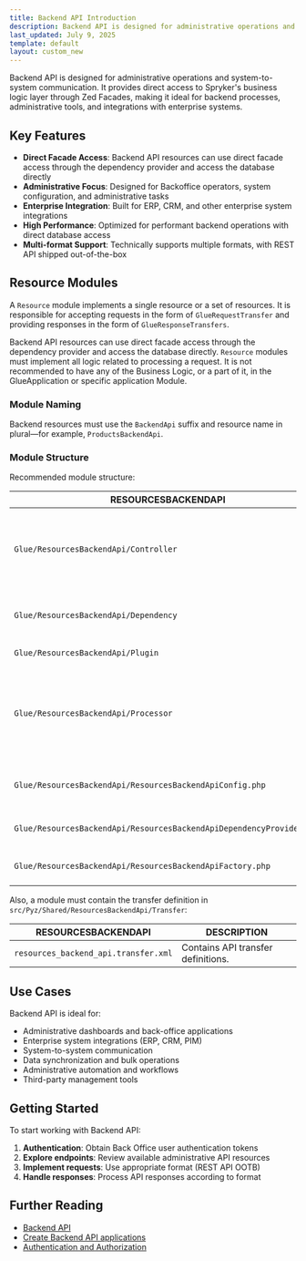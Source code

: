```yaml
---
title: Backend API Introduction
description: Backend API is designed for administrative operations and system-to-system communication with direct access to Zed Facades.
last_updated: July 9, 2025
template: default
layout: custom_new
---
```


Backend API is designed for administrative operations and system-to-system communication. It provides direct access to Spryker's business logic layer through Zed Facades, making it ideal for backend processes, administrative tools, and integrations with enterprise systems.

## Key Features

- **Direct Facade Access**: Backend API resources can use direct facade access through the dependency provider and access the database directly
- **Administrative Focus**: Designed for Backoffice operators, system configuration, and administrative tasks
- **Enterprise Integration**: Built for ERP, CRM, and other enterprise system integrations
- **High Performance**: Optimized for performant backend operations with direct database access
- **Multi-format Support**: Technically supports multiple formats, with REST API shipped out-of-the-box

## Resource Modules

A `Resource` module implements a single resource or a set of resources. It is responsible for accepting requests in the form of `GlueRequestTransfer` and providing responses in the form of `GlueResponseTransfers`.

Backend API resources can use direct facade access through the dependency provider and access the database directly. `Resource` modules must implement all logic related to processing a request. It is not recommended to have any of the Business Logic, or a part of it, in the GlueApplication or specific application Module.

### Module Naming

Backend resources must use the `BackendApi` suffix and resource name in plural—for example, `ProductsBackendApi`.

### Module Structure

Recommended module structure:

| RESOURCESBACKENDAPI                                               | DESCRIPTION                                                                                          |
|-------------------------------------------------------------------|------------------------------------------------------------------------------------------------------|
| `Glue/ResourcesBackendApi/Controller`                            | Folder for resource controllers. Controllers are used to handle API requests and responses.          |
| `Glue/ResourcesBackendApi/Dependency`                            | Bridges to clients/facades from other modules.                                                       |
| `Glue/ResourcesBackendApi/Plugin`                                | Resource plugins.                                                                                    |
| `Glue/ResourcesBackendApi/Processor`                             | Folder where all resource processing logic, data mapping code and calls to other clients are located. |
| `Glue/ResourcesBackendApi/ResourcesBackendApiConfig.php`         | Contains resource-related configuration.                                                             |
| `Glue/ResourcesBackendApi/ResourcesBackendApiDependencyProvider.php` | Provides external dependencies.                                                                      |
| `Glue/ResourcesBackendApi/ResourcesBackendApiFactory.php`        | Factory that creates instances.                                                                      |

Also, a module must contain the transfer definition in `src/Pyz/Shared/ResourcesBackendApi/Transfer`:

| RESOURCESBACKENDAPI                    | DESCRIPTION |
|----------------------------------------| --- |
| `resources_backend_api.transfer.xml`  | Contains API transfer definitions. |

## Use Cases

Backend API is ideal for:
- Administrative dashboards and back-office applications
- Enterprise system integrations (ERP, CRM, PIM)
- System-to-system communication
- Data synchronization and bulk operations
- Administrative automation and workflows
- Third-party management tools

## Getting Started

To start working with Backend API:

1. **Authentication**: Obtain Back Office user authentication tokens
2. **Explore endpoints**: Review available administrative API resources
3. **Implement requests**: Use appropriate format (REST API OOTB)
4. **Handle responses**: Process API responses according to format

## Further Reading

- [Backend API](/docs/integrations/spryker-glue-api/backend-api/backend-api.html)
- [Create Backend API applications](/docs/integrations/spryker-glue-api/backend-api/developing-new-apis/create-glue-api-applications/create-glue-api-applications.html)
- [Authentication and Authorization](/docs/integrations/spryker-glue-api/getting-started-with-apis/authentication-and-authorization.html)

